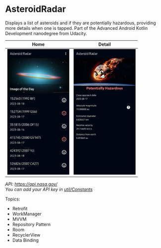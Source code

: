 # AsteroidRadar
Displays a list of asteroids and if they are potentially hazardous, providing more details when one is tapped.
Part of the Advanced Android Kotlin Development nanodegree from Udacity.

|Home|Detail|
|:---:|:---:|
|<img src="screenshot/1_home.jpg" alt="home screenshot" width=200/>|<img src="screenshot/2_detail.jpg" alt="detail screenshot" width=200/>|

_API: https://api.nasa.gov/_
<br>
_You can add your API key in [util/Constants](app/src/main/java/com/example/asteroidradar/util/Constants.kt)_

Topics:
- Retrofit
- WorkManager
- MVVM
- Repository Pattern
- Room
- RecyclerView
- Data Binding
